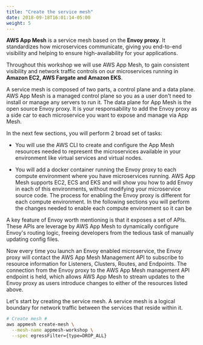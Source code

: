 ```yaml
---
title: "Create the service mesh"
date: 2018-09-18T16:01:14-05:00
weight: 5
---
```


**AWS App Mesh** is a service mesh based on the **Envoy proxy**. It standardizes how microservices communicate, giving you end-to-end visibility and helping to ensure high-availability for your applications.

Throughout this workshop we will use AWS App Mesh, to gain consistent visibility and network traffic controls on our microservices running in **Amazon EC2, AWS Fargate and Amazon EKS**. 

A service mesh is composed of two parts, a control plane and a data plane. AWS App Mesh is a managed control plane so you as a user don't need to install or manage any servers to run it. The data plane for App Mesh is the open source Envoy proxy. It is your responsability to add the Envoy proxy as a side car to each microservice you want to expose and manage via App Mesh.

In the next few sections, you will perform 2 broad set of tasks: 

* You will use the AWS CLI to create and configure the App Mesh resources needed to represent the microservices available in your environment like virtual services and virtual nodes. 

* You will add a docker container running the Envoy proxy to each compute environment where you have microservices running. AWS App Mesh supports EC2, ECS and EKS and will show you how to add Envoy in each of this environments, without modifying your microservice source code. The process for enabling the Envoy proxy is different for each compute environment. In the following sections you will perform the changes needed to enable each compute environment so it can be 

A key feature of Envoy worth mentioning is that it exposes a set of APIs. These APIs are leverage by AWS App Mesh to dynamically configure Envoy's routing logic, freeing developers from the tedious task of manually updating config files.

Now every time you launch an Envoy enabled microservice, the Envoy proxy will contact the AWS App Mesh Management API to subscribe to resource information for Listeners, Clusters, Routes, and Endpoints. The connection from the Envoy proxy to the AWS App Mesh management API endpoint is held, which allows AWS App Mesh to stream updates to the Envoy proxy as users introduce changes to either of the resources listed above.   

Let's start by creating the service mesh. A service mesh is a logical boundary for network traffic between the services that reside within it.

```bash
# Create mesh #
aws appmesh create-mesh \
  --mesh-name appmesh-workshop \
  --spec egressFilter={type=DROP_ALL}
```
